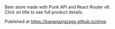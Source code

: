 Beer store made with Punk API and React Router v6.  
Click on title to see full product details.

<!-- Logged in users can add items to cart and see cart total. NOT YET  -->

Published at https://bananazigzags.github.io/shop
